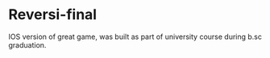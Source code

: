 # Reversi-final

IOS version of great game, was built as part of university course during b.sc graduation.

